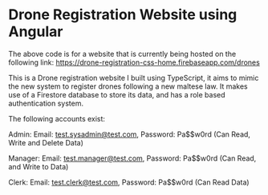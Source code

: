 # Drone Registration Website using Angular

The above code is for a website that is currently being hosted on the following link: https://drone-registration-css-home.firebaseapp.com/drones

This is a Drone registration website I built using TypeScript, it aims to mimic the new system to register drones following a new maltese law.
It makes use of a Firestore database to store its data, and has a role based authentication system.

The following accounts exist: 

Admin: Email: test.sysadmin@test.com,  Password: Pa$$w0rd (Can Read, Write and Delete Data)

Manager: Email: test.manager@test.com, Password: Pa$$w0rd (Can Read, and Write to Data) 

Clerk: Email: test.clerk@test.com, Password: Pa$$w0rd (Can Read Data)

